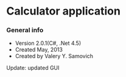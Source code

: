 Calculator application
======================

### General info
* Version 2.0.1(C#, .Net 4.5)
* Created May, 2013
* Created by Valery Y. Samovich

Update: updated GUI
